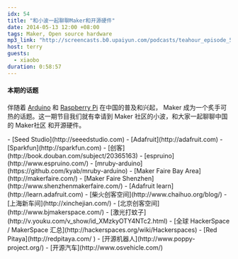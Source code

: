 ```yaml
---
idx: 54
title: "和小波一起聊聊Maker和开源硬件"
date: 2014-05-13 12:00 +08:00
tags: Maker, Open source hardware
mp3_link: "http://screencasts.b0.upaiyun.com/podcasts/teahour_episode_54.m4a"
host: terry
guests:
  - xiaobo
duration: 0:58:57
---
```


#### 本期的话题
伴随着 [Arduino](http://www.arduino.cc/) 和 [Raspberry Pi](http://www.raspberrypi.org/) 在中国的普及和兴起，
Maker 成为一个炙手可热的话题。这一期节目我们就有幸请到 Maker 社区的小波，和大家一起聊聊中国的 Maker社区 和开源硬件。


<section class="notes" markdown="1">
- [Seed Studio](http://seeedstudio.com)
- [Adafruit](http://adafruit.com)
- [Sparkfun](http://sparkfun.com)
- [创客](http://book.douban.com/subject/20365163)
- [espruino](http://www.espruino.com/)
- [mruby-arduino](https://github.com/kyab/mruby-arduino)
- [Maker Faire Bay Area](http://makerfaire.com/)
- [Maker Faire Shenzhen](http://www.shenzhenmakerfaire.com/)
- [Adafruit learn](http://learn.adafruit.com)
- [柴火创客空间](http://www.chaihuo.org/blog/)
- [上海新车间](http://xinchejian.com/)
- [北京创客空间](http://www.bjmakerspace.com/)
- [激光打蚊子](http://v.youku.com/v_show/id_XMzkyOTY4NTc2.html)
- [全球 HackerSpace / MakerSpace 汇总](http://hackerspaces.org/wiki/Hackerspaces)
- [Red Pitaya](http://redpitaya.com/ )
- [开源机器人](http://www.poppy-project.org/)
- [开源汽车](http://www.osvehicle.com/)
</section>

